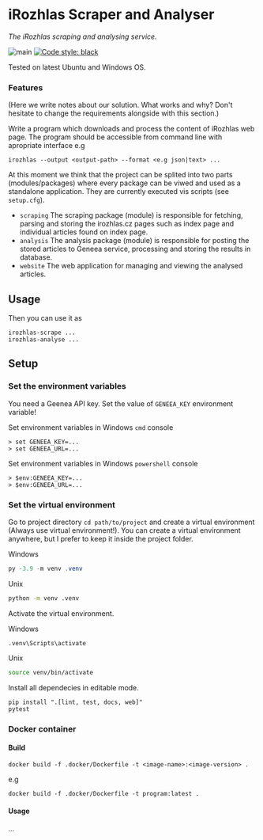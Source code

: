 # iRozhlas Scraper and Analyser

_The iRozhlas scraping and analysing service._

![main](https://github.com/czech-radio/irozhlas-scraper/workflows/main/badge.svg) [![Code style: black](https://img.shields.io/badge/code%20style-black-000000.svg)](https://github.com/psf/black)

Tested on latest Ubuntu and Windows OS.

### Features

(Here we write notes about our solution. What works and why? Don't hesitate to change the requirements alongside with this section.)

Write a program which downloads and process the content of iRozhlas web page.
The program should be accessible from command line with apropriate interface e.g

    irozhlas --output <output-path> --format <e.g json|text> ...

At this moment we think that the project can be splited into two parts (modules/packages) where every
package can be viwed and used as a standalone application. They are currently executed vis scripts (see `setup.cfg`).

- `scraping` The scraping package (module) is responsible for fetching, parsing and storing the irozhlas.cz pages such as index page and individual articles found on index page.
- `analysis` The analysis package (module) is responsible for posting the stored articles to Geneea service, processing and storing the results in database.
- `website` The web application for managing and viewing the analysed articles.

## Usage

Then you can use it as

    irozhlas-scrape ...
    irozhlas-analyse ...

## Setup

### Set the environment variables

You need a Geenea API key. Set the value of `GENEEA_KEY` environment variable!

Set environment variables in Windows `cmd` console

    > set GENEEA_KEY=...
    > set GENEEA_URL=...

Set environment variables in Windows `powershell` console

    > $env:GENEEA_KEY=...
    > $env:GENEEA_URL=...

### Set the virtual environment

Go to project directory `cd path/to/project` and create a virtual environment (Always use virtual environment!). You can create a virtual environment anywhere, but I prefer to keep it inside the project folder.

Windows
```powershell
py -3.9 -m venv .venv
```
Unix
```bash
python -m venv .venv
```

Activate the virtual environment.

Windows
```powertshell
.venv\Scripts\activate
```

Unix
```bash
source venv/bin/activate
```

Install all dependecies in editable mode.

```shell
pip install ".[lint, test, docs, web]"
pytest
```

### Docker container

#### Build

```shell
docker build -f .docker/Dockerfile -t <image-name>:<image-version> .
```
e.g

```shell
docker build -f .docker/Dockerfile -t program:latest .
```

#### Usage

...
